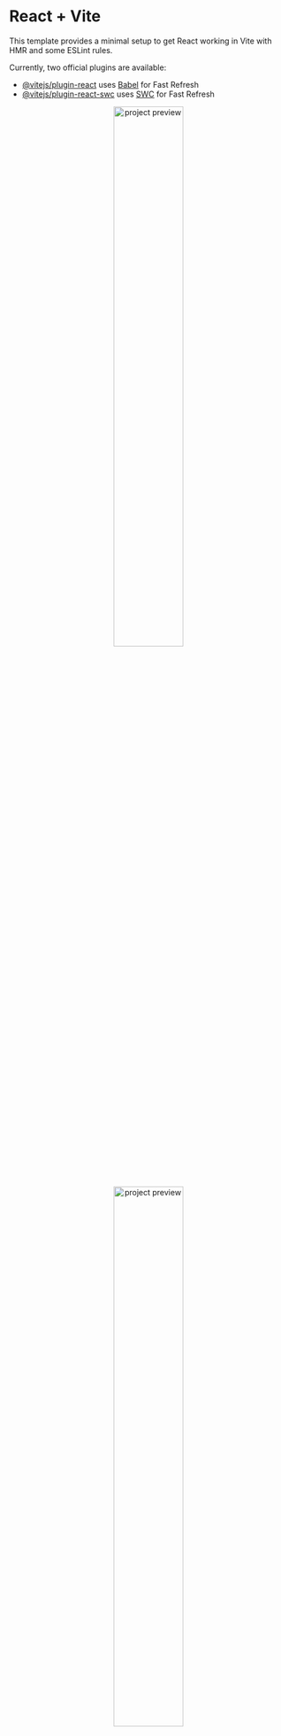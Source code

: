 
# React + Vite

This template provides a minimal setup to get React working in Vite with HMR and some ESLint rules.

Currently, two official plugins are available:

- [@vitejs/plugin-react](https://github.com/vitejs/vite-plugin-react/blob/main/packages/plugin-react/README.md) uses [Babel](https://babeljs.io/) for Fast Refresh
- [@vitejs/plugin-react-swc](https://github.com/vitejs/vite-plugin-react-swc) uses [SWC](https://swc.rs/) for Fast Refresh

<div align="center">
  <img src="https://github.com/user-attachments/assets/902523f4-723b-4c9a-b5c4-23d584387cd6" alt="project preview" width=50% />
  
  <img src="https://github.com/user-attachments/assets/3889c652-978a-4703-92bf-a9da2dd87a02" alt="project preview" width=50% />
</div>
